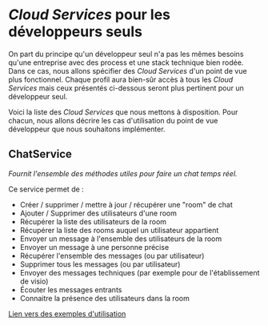 # _Cloud Services_ pour les développeurs seuls

On part du principe qu'un développeur seul n'a pas les mêmes besoins qu'une entreprise avec des process et une stack technique bien rodée. Dans ce cas, nous allons spécifier des _Cloud Services_ d'un point de vue plus fonctionnel. Chaque profil aura bien-sûr accès à tous les _Cloud Services_ mais ceux présentés ci-dessous seront plus pertinent pour un développeur seul.

Voici la liste des _Cloud Services_ que nous mettons à disposition. 
Pour chacun, nous allons décrire les cas d'utilisation du point de vue développeur que nous souhaitons implémenter.

## ChatService
_Fournit l'ensemble des méthodes utiles pour faire un chat temps réel._

Ce service permet de :
- Créer / supprimer / mettre à jour / récupérer une "room" de chat
- Ajouter / Supprimer des utilisateurs d'une room
- Récupérer la liste des utilisateurs de la room
- Récupérer la liste des rooms auquel un utilisateur appartient
- Envoyer un message à l'ensemble des utilisateurs de la room
- Envoyer un message à une personne précise
- Récupérer l'ensemble des messages (ou par utilisateur)
- Supprimer tous les messages (ou par utilisateur)
- Envoyer des messages techniques (par exemple pour de l'établissement de visio)
- Écouter les messages entrants
- Connaitre la présence des utilisateurs dans la room

[Lien vers des exemples d'utilisation](./utilisation-chat.md)
